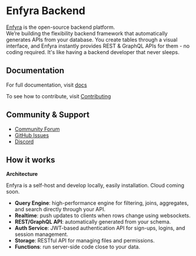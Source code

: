 # Enfyra Backend

[Enfyra](https://demo.enfyra.io/login) is the open-source backend platform.  
We’re building the flexibility backend framework that automatically generates APIs from your database. You create tables through a visual interface, and Enfyra instantly provides REST & GraphQL APIs for them - no coding required. It's like having a backend developer that never sleeps.

## Documentation

For full documentation, visit [docs](https://github.com/Enfyra/documents)

To see how to contribute, visit [Contributing](https://github.com/Enfyra/backend/blob/main/CONTRIBUTING.md)

## Community & Support

- [Community Forum](https://github.com/enfyra/enfyra/discussions)
- [GitHub Issues](https://github.com/Enfyra/backend/issues)
- [Discord](https://discord.gg/DH5sXtFVWM)

## How it works
**Architecture**

Enfyra is a self-host and develop locally, easily installation.
Cloud coming soon.

- **Query Engine**: high-performance engine for filtering, joins, aggregates, and search directly through your API.
- **Realtime**: push updates to clients when rows change using websockets.
- **REST/GraphQL API**: automatically generated from your schema.
- **Auth Service**: JWT-based authentication API for sign-ups, logins, and session management.
- **Storage**: RESTful API for managing files and permissions.
- **Functions**: run server-side code close to your data.
